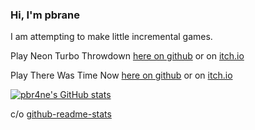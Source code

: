 ### Hi, I'm pbrane

I am attempting to make little incremental games.

Play Neon Turbo Throwdown [here on github](https://pbr4ne.github.io/neon-turbo-throwdown) or on [itch.io](https://pbrane.itch.io/neon-turbo-throwdown)

Play There Was Time Now [here on github](https://pbr4ne.github.io/there-was-time-now) or on [itch.io](https://pbrane.itch.io/there-was-time-now)

[![pbr4ne's GitHub stats](https://github-readme-stats.vercel.app/api?username=pbr4ne&show_icons=true&theme=radical&hide_rank=true)](https://github.com/anuraghazra/github-readme-stats)

<!--
[![Top Langs](https://github-readme-stats.vercel.app/api/top-langs/?username=pbr4ne&theme=radical&layout=compact)](https://github.com/anuraghazra/github-readme-stats)
-->
<!--
[![pbrane's WakaTime stats](https://github-readme-stats.vercel.app/api/wakatime?username=pbrane\&layout=compact)](https://github.com/anuraghazra/github-readme-stats)
-->
c/o [github-readme-stats](https://github.com/anuraghazra/github-readme-stats)
<!--
**pbr4ne/pbr4ne** is a ✨ _special_ ✨ repository because its `README.md` (this file) appears on your GitHub profile.

Here are some ideas to get you started:

- 🔭 I’m currently working on ...
- 🌱 I’m currently learning ...
- 👯 I’m looking to collaborate on ...
- 🤔 I’m looking for help with ...
- 💬 Ask me about ...
- 📫 How to reach me: ...
- 😄 Pronouns: ...
- ⚡ Fun fact: ...
-->
